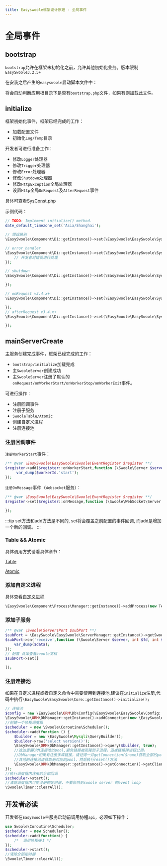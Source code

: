 ```yaml
---
title: Easyswoole框架设计原理 - 全局事件
---
```


# 全局事件

## bootstrap

`bootstrap`允许在框架未初始化之前，允许其他初始化业务。版本限制`EasySwoole3.2.5+`

在安装之后产生的`easyswoole`启动脚本文件中：

将会自动判断应用根目录下是否有`bootstrap.php`文件，如果有则加载此文件。

## initialize

框架初始化事件，框架已经完成的工作：
- 加载配置文件
- 初始化`Log/Temp`目录

开发者可进行准备工作：
- 修改`Logger`处理器
- 修改`Trigger`处理器
- 修改`Error`处理器
- 修改`Shutdown`处理器
- 修改`HttpException`全局处理器
- 设置`Http`全局`OnRequest`及`AfterRequest`事件

具体可查看[SysConst.php](https://github.com/easy-swoole/easyswoole/blob/3.x/src/SysConst.php)

示例代码：

```php
// TODO: Implement initialize() method.
date_default_timezone_set('Asia/Shanghai');

// 错误级别
\EasySwoole\Component\Di::getInstance()->set(\EasySwoole\EasySwoole\SysConst::ERROR_REPORT_LEVEL,E_ALL);

// error_handler
\EasySwoole\Component\Di::getInstance()->set(\EasySwoole\EasySwoole\SysConst::ERROR_HANDLER,function ($errorCode, $description, $file = null, $line = null){
    // 开发者对错误进行处理
});

// shutdown
\EasySwoole\Component\Di::getInstance()->set(\EasySwoole\EasySwoole\SysConst::SHUTDOWN_FUNCTION,function (){

});

// onRequest v3.4.x+
\EasySwoole\Component\Di::getInstance()->set(\EasySwoole\EasySwoole\SysConst::HTTP_GLOBAL_ON_REQUEST,function (\EasySwoole\Http\Request $request, \EasySwoole\Http\Response $response){

});
// afterRequest v3.4.x+
\EasySwoole\Component\Di::getInstance()->set(\EasySwoole\EasySwoole\SysConst::HTTP_GLOBAL_AFTER_REQUEST,function (\EasySwoole\Http\Request $request, \EasySwoole\Http\Response $response){

});
```

## mainServerCreate

主服务创建完成事件，框架已经完成的工作：
- `bootstrap/initialize`加载完成
- 主`SwooleServer`创建成功
- 主`SwooleServer`注册了默认的`onRequest/onWorkerStart/onWorkerStop/onWorkerExit`事件。

可进行操作：
- 注册回调事件
- 注册子服务
- `SwooleTable/Atomic`
- 创建自定义进程
- 注册连接池

### 注册回调事件

`注册WorkerStart`事件：
```php
/** @var \EasySwoole\EasySwoole\Swoole\EventRegister $register **/
$register->add($register::onWorkerStart,function (\Swoole\Server $server,int $workerId){
     var_dump($workerId.'start');
});
```

`注册OnMessage`事件（`Websocket`服务）：

```php
/** @var \EasySwoole\EasySwoole\Swoole\EventRegister $register **/
$register->set($register::onMessage,function (\Swoole\WebSocket\Server $server, \Swoole\WebSocket\Frame $frame){

});
```

:::tip
set方法和add方法是不同的, set将会覆盖之前配置的事件回调, 而add是增加一个新的回调。
:::

### Table && Atomic

具体调用方式请看具体章节：

[Table](/Components/Component/tableManager.html)

[Atomic](/Components/Component/atomic.html)

### 添加自定义进程

具体查看[自定义进程](/Components/Component/process.html)

```php
\EasySwoole\Component\Process\Manager::getInstance()->addProcess(new Test('test_process'));
```

### 添加子服务

```php
/** @var \Swoole\Server\Port $subPort **/
$subPort = \EasySwoole\EasySwoole\ServerManager::getInstance()->getSwooleServer()->addListener('0.0.0.0',9503,SWOOLE_TCP);
$subPort->on('receive',function (\Swoole\Server $server, int $fd, int $reactor_id, string $data){
    var_dump($data);
});
// 配置 具体查看swoole文档
$subPort->set([
    
]);
```

### 注册连接池

如果在自定义进程或者自定义命令中需要使用到连接池,建议在`initialize`注册,代码中执行`\EasySwoole\EasySwoole\Core::getInstance()->initialize();`


```php
// 连接池
$config = new \EasySwoole\ORM\Db\Config(\EasySwoole\EasySwoole\Config::getInstance()->getConf('MYSQL'));
\EasySwoole\ORM\DbManager::getInstance()->addConnection(new \EasySwoole\ORM\Db\Connection($config));
//创建一个协程调度器
$scheduler = new \Swoole\Coroutine\Scheduler();
$scheduler->add(function () {
    $builder = new \EasySwoole\Mysqli\QueryBuilder();
    $builder->raw('select version()');
    \EasySwoole\ORM\DbManager::getInstance()->query($builder, true);
    //这边重置ORM连接池的pool,避免链接被克隆到子进程，造成链接跨进程公用。
    //DbManager如果有注册多库链接，请记得一并getConnection($name)获取全部的pool去执行reset
    //其他的连接池请获取到对应的pool，然后执行reset()方法
    \EasySwoole\ORM\DbManager::getInstance()->getConnection()->getClientPool()->reset();
});
//执行调度器内注册的全部回调
$scheduler->start();
//清理调度器内可能注册的定时器，不要影响到swoole server 的event loop
\Swoole\Timer::clearAll();
```

## 开发者必读

开发者在`EasySwoole`主服务启动前调用协程`api`，必须如下操作：

```php
use Swoole\Coroutine\Scheduler;
$scheduler = new Scheduler();
$scheduler->add(function() {
    /*  调用协程API */
});
$scheduler->start();
//清除全部定时器
\Swoole\Timer::clearAll();
```